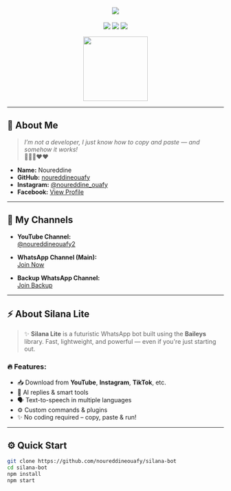 <h1 align="center">
  <img src="https://readme-typing-svg.herokuapp.com/?center=true&size=30&duration=4000&color=F70DFF&lines=✧+SILANA+LITE+✧;A+Glitched+WhatsApp+Bot+by+Noureddine" />
</h1>

<p align="center">
  <img src="https://img.shields.io/badge/Powered_by-Baileys-blueviolet?style=for-the-badge" />
  <img src="https://img.shields.io/github/forks/noureddineouafy/silana-bot?style=for-the-badge" />
  <img src="https://img.shields.io/github/stars/noureddineouafy/silana-bot?style=for-the-badge" />
</p>

<p align="center">
  <img src="https://media.tenor.com/I6kN-6X7nhAAAAAj/loading-buffering.gif" width="150"/>
</p>

---

## 👤 About Me

> *I’m not a developer, I just know how to copy and paste — and somehow it works!*  
> 🤣🤣🙏❤️♥️

- **Name:** Noureddine  
- **GitHub:** [noureddineouafy](https://github.com/noureddineouafy)  
- **Instagram:** [@noureddine_ouafy](https://instagram.com/noureddine_ouafy)  
- **Facebook:** [View Profile](https://www.facebook.com/profile.php?id=100063533185520)

---

## 📲 My Channels

- **YouTube Channel:**  
  [@noureddineouafy2](https://youtube.com/@noureddineouafy2?si=rqfc1sb_YxOEYufE)

- **WhatsApp Channel (Main):**  
  [Join Now](https://whatsapp.com/channel/0029VaX4b6J7DAWqt3Hhu01A)

- **Backup WhatsApp Channel:**  
  [Join Backup](https://whatsapp.com/channel/0029Vaz5bJz3mFY2ccGBev1n)

---

## ⚡ About Silana Lite

> ✨ **Silana Lite** is a futuristic WhatsApp bot built using the **Baileys** library. Fast, lightweight, and powerful — even if you're just starting out.

### 🔥 Features:
- 📥 Download from **YouTube**, **Instagram**, **TikTok**, etc.  
- 🤖 AI replies & smart tools  
- 🗣️ Text-to-speech in multiple languages  
- ⚙️ Custom commands & plugins  
- ✨ No coding required – copy, paste & run!

---

## ⚙️ Quick Start

```bash
git clone https://github.com/noureddineouafy/silana-bot
cd silana-bot
npm install
npm start
